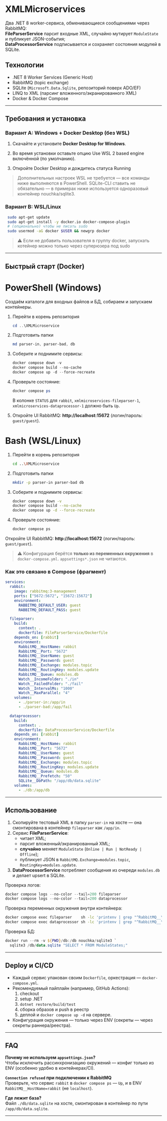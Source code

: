 # XMLMicroservices
Два .NET 8 worker-сервиса, обменивающиеся сообщениями через RabbitMQ:  
**FileParserService** парсит входные XML, случайно мутирует `ModuleState` и публикует JSON-события;  
**DataProcessorService** подписывается и сохраняет состояния модулей в SQLite.


## Технологии
- .NET 8 Worker Services (Generic Host)
- RabbitMQ (topic exchange)
- SQLite (`Microsoft.Data.Sqlite`, репозиторий поверх ADO/EF)
- LINQ to XML (парсинг вложенного/экранированного XML)
- Docker & Docker Compose

---
## Требования и установка
### Вариант A: Windows + Docker Desktop (без WSL)
1. Скачайте и установите **Docker Desktop for Windows**.

2. Во время установки оставьте опцию Use WSL 2 based engine включённой (по умолчанию).

3. Откройте Docker Desktop и дождитесь статуса Running

> Дополнительных настроек WSL не требуется — все команды ниже выполняются в PowerShell. SQLite-CLI ставить не обязательно — в примерах ниже используется одноразовый контейнер nouchka/sqlite3.

### Вариант B: WSL/Linux
  ```bash
   sudo apt-get update
   sudo apt-get install -y docker.io docker-compose-plugin
   # (опционально) чтобы не писать sudo
   sudo usermod -aG docker $USER && newgrp docker
 ```
> ⚠️ Если не добавить пользователя в группу docker, запускать котейнер можно только через суперюзера под sudo
  
---
## Быстрый старт (Docker)
# PowerShell (Windows)
Создаём каталоги для входных файлов и БД, собираем и запускаем контейнеры.
1. Перейти в корень репозитория
   ```powershell
   cd ..\XMLMicroservice
   ```
2. Подготовить папки
   ```powershell
   md parser-in, parser-bad, db
   ```
3. Соберите и поднимите сервисы:
   ```powershell
   docker compose down -v
   docker compose build --no-cache
   docker compose up -d --force-recreate
   ```
4. Проверьте состояние:
   ```powershell
   docker compose ps
   ```
   В колонке `STATUS` для `rabbit`, `xmlmicroservices-fileparser-1`, `xmlmicroservices-dataprocessor-1` должно быть `Up`.

5. Откройте UI RabbitMQ: **http://localhost:15672** (логин/пароль: `guest/guest`).

# Bash (WSL/Linux)
1. Перейти в корень репозитория
   ```bash
   cd ..\XMLMicroservice
   ```
2. Подготовить папки
    ```bash
    mkdir -p parser-in parser-bad db
    ```
3. Соберите и поднимите сервисы:
   ```bash
   docker compose down -v
   docker compose build --no-cache
   docker compose up -d --force-recreate
   ```
4. Проверьте состояние:
   ```bash
   docker compose ps
   ```
Откройте UI RabbitMQ: **http://localhost:15672** (логин/пароль: `guest/guest`).

> ⚠️ Конфигурация берётся **только из переменных окружения** в `docker-compose.yml`. `appsettings*.json` не читаются.

### Как это связано в Compose (фрагмент)
```yaml
services:
  rabbit:
    image: rabbitmq:3-management
    ports: ["5672:5672", "15672:15672"]
    environment:
      RABBITMQ_DEFAULT_USER: guest
      RABBITMQ_DEFAULT_PASS: guest

  fileparser:
    build:
      context: .
      dockerfile: FileParserService/Dockerfile
    depends_on: [rabbit]
    environment:
      RabbitMQ__HostName: rabbit
      RabbitMQ__Port: "5672"
      RabbitMQ__UserName: guest
      RabbitMQ__Password: guest
      RabbitMQ__Exchange: modules.topic
      RabbitMQ__RoutingKey: modules.update
      RabbitMQ__Queue: modules.db
      Watch__IncomeFolder: "./in"
      Watch__FailedFolder: "./fail"
      Watch__IntervalMs: "1000"
      Watch__MaxParallel: "4"
    volumes:
      - ./parser-in:/app/in
      - ./parser-bad:/app/fail

  dataprocessor:
    build:
      context: .
      dockerfile: DataProcessorService/Dockerfile
    depends_on: [rabbit]
    environment:
      RabbitMQ__HostName: rabbit
      RabbitMQ__Port: "5672"
      RabbitMQ__UserName: guest
      RabbitMQ__Password: guest
      RabbitMQ__Exchange: modules.topic
      RabbitMQ__RoutingKey: modules.update
      RabbitMQ__Queue: modules.db
      RabbitMQ__Prefetch: "50"
      SQLite__DbPath: "/app/db/data.sqlite"
    volumes:
      - ./db:/app/db
```

---

## Использование

1. Скопируйте тестовый XML в папку `parser-in` на хосте — она смонтирована в контейнер `fileparser` как `/app/in`.
2. Сервис **FileParserService**:
   - читает XML;
   - парсит вложенный/экранированный XML;
   - **случайно** меняет `ModuleState` (`Online | Run | NotReady | Offline`);
   - публикует JSON в `RabbitMQ.Exchange=modules.topic`, `RoutingKey=modules.update`.
3. **DataProcessorService** потребляет сообщения из очереди `modules.db` и делает upsert в SQLite.

Проверка логов:
```powershell
docker compose logs --no-color --tail=200 fileparser
docker compose logs --no-color --tail=200 dataprocessor
```

Проверка переменных окружения внутри контейнера:
```bash
docker compose exec fileparser    sh -lc 'printenv | grep "^RabbitMQ__\|^Watch__" | sort'
docker compose exec dataprocessor sh -lc 'printenv | grep "^RabbitMQ__\|^SQLite__" | sort'
```

Проверка БД:
```powershell
docker run --rm -v ${PWD}/db:/db nouchka/sqlite3 `
  sqlite3 /db/data.sqlite "SELECT * FROM ModuleStates;"
```

---

## Deploy и CI/CD
- Каждый сервис упакован своим `Dockerfile`, оркестрация — `docker-compose.yml`.
- Рекомендуемый пайплайн (например, GitHub Actions):
  1) checkout  
  2) setup .NET  
  3) `dotnet restore/build/test`  
  4) сборка образов и push в реестр  
  5) деплой и `docker compose up -d` на сервере.
- Конфигурация окружения — только через ENV (секреты — через секреты раннера/реестра).

---

## FAQ

**Почему не используем `appsettings.json`?**  
Чтобы исключить рассинхронизацию окружений — конфиг только из ENV (особенно удобно в контейнерах/CI).

**`Connection refused` при подключении к RabbitMQ**  
Проверьте, что сервис `rabbit` в `docker compose ps` — `Up`, и в ENV `RabbitMQ__HostName=rabbit` (не `localhost`).

**Где лежит база?**  
Файл `./db/data.sqlite` на хосте, смонтирован в контейнер по пути `/app/db/data.sqlite`.

---

